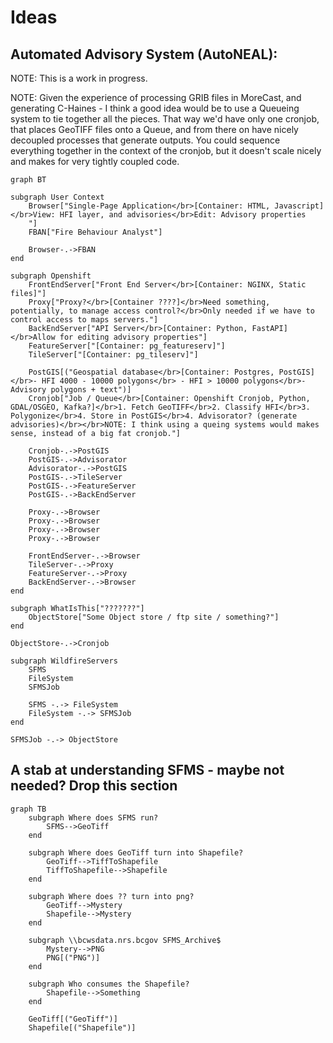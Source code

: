 # Ideas

## Automated Advisory System (AutoNEAL):

NOTE: This is a work in progress.

NOTE: Given the experience of processing GRIB files in MoreCast, and generating C-Haines - I think a good idea would be to use a Queueing system to tie together all the pieces. That way we'd have only one cronjob, that places GeoTIFF files onto a Queue, and from there on have nicely decoupled processes that generate outputs. You could sequence everything together in the context of the cronjob, but it doesn't scale nicely and makes for very tightly coupled code.

```mermaid
graph BT

subgraph User Context
    Browser["Single-Page Application</br>[Container: HTML, Javascript]</br>View: HFI layer, and advisories</br>Edit: Advisory properties
    "]
    FBAN["Fire Behaviour Analyst"]

    Browser-.->FBAN
end

subgraph Openshift
    FrontEndServer["Front End Server</br>[Container: NGINX, Static files]"]
    Proxy["Proxy?</br>[Container ????]</br>Need something, potentially, to manage access control?</br>Only needed if we have to control access to maps servers."]
    BackEndServer["API Server</br>[Container: Python, FastAPI]</br>Allow for editing advisory properties"]
    FeatureServer["[Container: pg_featureserv]"]
    TileServer["[Container: pg_tileserv]"]

    PostGIS[("Geospatial database</br>[Container: Postgres, PostGIS]</br>- HFI 4000 - 10000 polygons</br> - HFI > 10000 polygons</br>- Advisory polygons + text")]
    Cronjob["Job / Queue</br>[Container: Openshift Cronjob, Python, GDAL/OSGEO, Kafka?]</br>1. Fetch GeoTIFF</br>2. Classify HFI</br>3. Polygonize</br>4. Store in PostGIS</br>4. Advisorator? (generate advisories)</br></br>NOTE: I think using a queing systems would makes sense, instead of a big fat cronjob."]

    Cronjob-.->PostGIS
    PostGIS-.->Advisorator
    Advisorator-.->PostGIS
    PostGIS-.->TileServer
    PostGIS-.->FeatureServer
    PostGIS-.->BackEndServer

    Proxy-.->Browser
    Proxy-.->Browser
    Proxy-.->Browser
    Proxy-.->Browser

    FrontEndServer-.->Browser
    TileServer-.->Proxy
    FeatureServer-.->Proxy
    BackEndServer-.->Browser
end

subgraph WhatIsThis["???????"]
    ObjectStore["Some Object store / ftp site / something?"]
end

ObjectStore-.->Cronjob

subgraph WildfireServers
    SFMS
    FileSystem
    SFMSJob

    SFMS -.-> FileSystem
    FileSystem -.-> SFMSJob
end

SFMSJob -.-> ObjectStore
```

## A stab at understanding SFMS - maybe not needed? Drop this section

```mermaid
graph TB
    subgraph Where does SFMS run?
        SFMS-->GeoTiff
    end

    subgraph Where does GeoTiff turn into Shapefile?
        GeoTiff-->TiffToShapefile
        TiffToShapefile-->Shapefile
    end

    subgraph Where does ?? turn into png?
        GeoTiff-->Mystery
        Shapefile-->Mystery
    end

    subgraph \\bcwsdata.nrs.bcgov SFMS_Archive$
        Mystery-->PNG
        PNG[("PNG")]
    end

    subgraph Who consumes the Shapefile?
        Shapefile-->Something
    end

    GeoTiff[("GeoTiff")]
    Shapefile[("Shapefile")]


```
